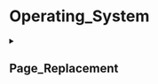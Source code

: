 # Operating_System
<details> 
<summary><h2><b>Page_Replacement</b></h2></summary> 
    
| 演算法 | frame-sizes | page-fault|
| :-: | :-: | :-: |
| [FIFO](https://github.com/kerong2002/Operating_System/blob/main/page_replacement/First-In-First-OUT_page_replacement.cpp)|3|9|
	 
</details>
